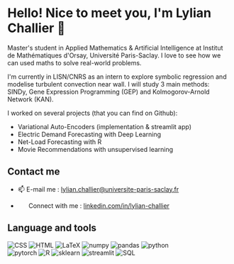 <h1>Hello! Nice to meet you, I'm Lylian Challier 👋</h1>

Master's student in Applied Mathematics & Artificial Intelligence at Institut de Mathématiques d'Orsay, Université Paris-Saclay. I love to see how we can used maths to solve real-world problems.

I'm currently in LISN/CNRS as an intern to explore symbolic regression and modelise turbulent convection near wall. I will study 3 main methods: SINDy, Gene Expression Programming (GEP) and Kolmogorov-Arnold Network (KAN).

I worked on several projects (that you can find on Github): 
- Variational Auto-Encoders (implementation & streamlit app)
- Electric Demand Forecasting with Deep Learning
- Net-Load Forecasting with R 
- Movie Recommendations with unsupervised learning 


<h2 aligne="left"> Contact me</h2>

- 📫 E-mail me : <a href="mailto:lylian.challier@univerite-paris-saclay.fr">lylian.challier@universite-paris-saclay.fr</a> 

- <img src="https://raw.githubusercontent.com/rahuldkjain/github-profile-readme-generator/master/src/images/icons/Social/linked-in-alt.svg" height="12" width="20" /> Connect with me : <a href="https://linkedin.com/in/lylian-challier" target="blank">linkedin.com/in/lylian-challier</a>


<h2>Language and tools</h2>

<div>
<img src="https://img.shields.io/badge/CSS3-1572B6?style=for-the-badge&logo=css3&logoColor=white" alt="CSS">
<img src="https://img.shields.io/badge/HTML5-E34F26?style=for-the-badge&logo=html5&logoColor=white" alt="HTML">
<img src="https://img.shields.io/badge/LaTeX-008080?style=for-the-badge&logo=latex&logoColor=white" alt="LaTeX">
<img src="https://img.shields.io/badge/NumPy-013243?style=for-the-badge&logo=numpy&logoColor=white" alt="numpy">
<img src="https://img.shields.io/badge/Pandas-150458?style=for-the-badge&logo=pandas&logoColor=white" alt="pandas">
<img src="https://img.shields.io/badge/Python-3776AB?style=for-the-badge&logo=python&logoColor=white" alt="python"> <br>
<img src="https://img.shields.io/badge/PyTorch-EE4C2C?style=for-the-badge&logo=pytorch&logoColor=white" alt="pytorch">
<img src="https://img.shields.io/badge/R-276DC3?style=for-the-badge&logo=r&logoColor=white" alt="R">
<img src="https://img.shields.io/badge/Scikit--learn-F7931E?style=for-the-badge&logo=scikit-learn&logoColor=white" alt="sklearn">
<img src="https://img.shields.io/badge/-Streamlit-FF4B4B?style=for-the-badge&logo=streamlit&logoColor=white" alt="streamlit"> <img src="https://img.shields.io/badge/SQL-4479A1?style=for-the-badge&logo=mysql&logoColor=white" alt="SQL">
</div>
